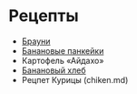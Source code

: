 # Рецепты

- [Брауни](brownie.md)
- [Банановые панкейки](banan.md)
- Картофель «Айдахо»
- [Банановый хлеб](banana_bread.md)
- Рецпет Курицы (chiken.md)